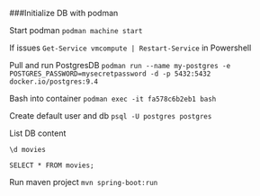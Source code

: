###Initialize DB with podman

Start podman
```podman machine start```

If issues
```Get-Service vmcompute | Restart-Service``` in Powershell

Pull and run PostgresDB
```podman run --name my-postgres -e POSTGRES_PASSWORD=mysecretpassword -d -p 5432:5432  docker.io/postgres:9.4```

Bash into container
```podman exec -it fa578c6b2eb1 bash```

Create default user and db
```psql -U postgres postgres```

List DB content

```\d movies```

```SELECT * FROM movies;```

Run maven project
```mvn spring-boot:run```